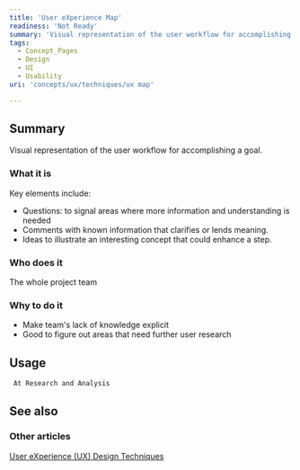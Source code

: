 ```yaml
---
title: 'User eXperience Map'
readiness: 'Not Ready'
summary: 'Visual representation of the user workflow for accomplishing a goal.'
tags:
  - Concept_Pages
  - Design
  - UI
  - Usability
uri: 'concepts/ux/techniques/ux map'

---
```

## Summary

Visual representation of the user workflow for accomplishing a goal.

### What it is

Key elements include:

-   Questions: to signal areas where more information and understanding is needed
-   Comments with known information that clarifies or lends meaning.
-   Ideas to illustrate an interesting concept that could enhance a step.

### Who does it

The whole project team

### Why to do it

-   Make team's lack of knowledge explicit
-   Good to figure out areas that need further user research

## Usage

     At Research and Analysis

## See also

### Other articles

[User eXperience (UX) Design Techniques](/concepts/ux/techniques)
